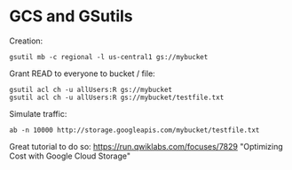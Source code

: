 # GCS and GSutils

Creation:

    gsutil mb -c regional -l us-central1 gs://mybucket
	
Grant READ to everyone to bucket / file:

	gsutil acl ch -u allUsers:R gs://mybucket
	gsutil acl ch -u allUsers:R gs://mybucket/testfile.txt

Simulate traffic:

	ab -n 10000 http://storage.googleapis.com/mybucket/testfile.txt

Great tutorial to do so: https://run.qwiklabs.com/focuses/7829 "Optimizing Cost with Google Cloud Storage"